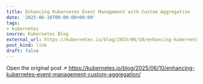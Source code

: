 ```yaml
---
title: Enhancing Kubernetes Event Management with Custom Aggregation
date: '2025-06-10T00:00:00+00:00'
tags:
- kubernetes
source: Kubernetes Blog
external_url: https://kubernetes.io/blog/2025/06/10/enhancing-kubernetes-event-management-custom-aggregation/
post_kind: link
draft: false
---
```

Open the original post ↗ https://kubernetes.io/blog/2025/06/10/enhancing-kubernetes-event-management-custom-aggregation/
